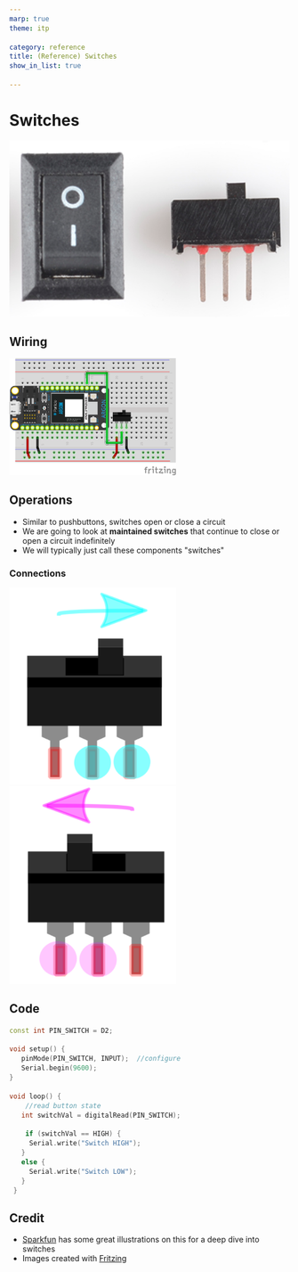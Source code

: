 ```yaml
---
marp: true
theme: itp

category: reference
title: (Reference) Switches
show_in_list: true

---
```


<!-- headingDivider: 2 -->

# Switches

<img src="switches.assets/image-20200710132427002.png" alt="image-20200710132427002" style="width:600px;" />

## Wiring

<img src="switches.assets/switch_bb.png" alt="image-20200711010114011" style="width:300px;" />

## Operations

* Similar to pushbuttons, switches open or close a circuit
* We are going to look at **maintained switches** that continue to close or open a circuit indefinitely
* We will typically just call these components "switches"



### Connections

<img src="switches.assets/image-20200711010114011.png" alt="image-20200711010114011" style="width:300px;" />

<img src="switches.assets/image-20200711010308308.png" alt="image-20200711010308308" style="width:300px;" />

## Code

```c++
const int PIN_SWITCH = D2;

void setup() {
   pinMode(PIN_SWITCH, INPUT);  //configure
   Serial.begin(9600);
}

void loop() {
	//read button state
   int switchVal = digitalRead(PIN_SWITCH); 
   
    if (switchVal == HIGH) {
     Serial.write("Switch HIGH");
   }
   else {
     Serial.write("Switch LOW");
   }
 }
```



## Credit

- [Sparkfun](https://learn.sparkfun.com/tutorials/switch-basics/all) has some great illustrations on this for a deep dive into switches
- Images created with [Fritzing](https://fritzing.org/home/)

